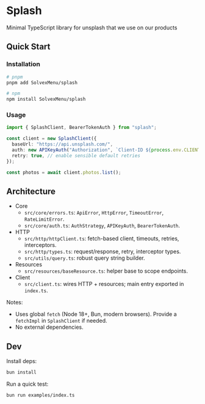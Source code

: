 # Splash

Minimal TypeScript library for unsplash that we use on our products

## Quick Start

### Installation
```bash
# pnpm
pnpm add SolvexMenu/splash

# npm
npm install SolvexMenu/splash
```

### Usage
```ts
import { SplashClient, BearerTokenAuth } from "splash";

const client = new SplashClient({
  baseUrl: "https://api.unsplash.com/",
  auth: new APIKeyAuth("Authorization", `Client-ID ${process.env.CLIENT_ID}`),
  retry: true, // enable sensible default retries
});

const photos = await client.photos.list();
```

## Architecture

- Core
  - `src/core/errors.ts`: `ApiError`, `HttpError`, `TimeoutError`, `RateLimitError`.
  - `src/core/auth.ts`: `AuthStrategy`, `APIKeyAuth`, `BearerTokenAuth`.
- HTTP
  - `src/http/httpClient.ts`: fetch-based client, timeouts, retries, interceptors.
  - `src/http/types.ts`: request/response, retry, interceptor types.
  - `src/utils/query.ts`: robust query string builder.
- Resources
  - `src/resources/baseResource.ts`: helper base to scope endpoints.
- Client
  - `src/client.ts`: wires HTTP + resources; main entry exported in `index.ts`.

Notes:
- Uses global `fetch` (Node 18+, Bun, modern browsers). Provide a `fetchImpl` in `SplashClient` if needed.
- No external dependencies.

## Dev

Install deps:

```bash
bun install
```

Run a quick test:

```bash
bun run examples/index.ts
```
